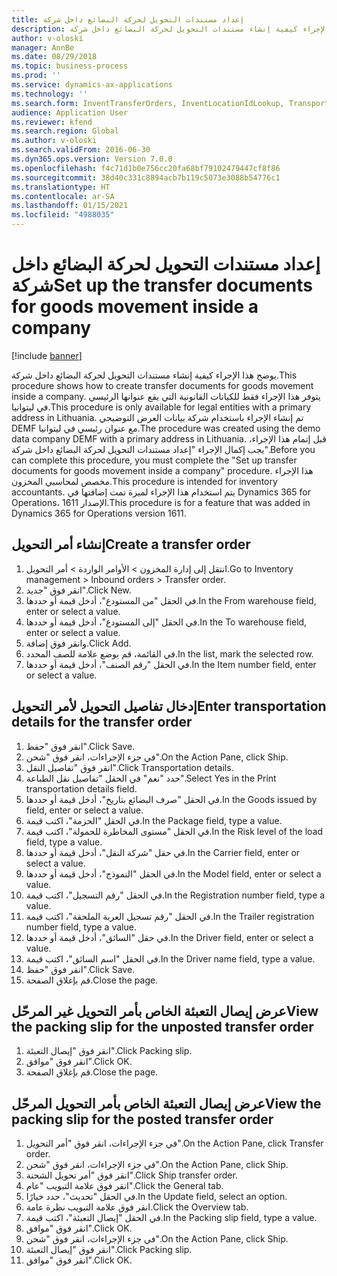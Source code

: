 ```yaml
---
title: إعداد مستندات التحويل لحركة البضائع داخل شركة
description: يوضح هذا الإجراء كيفية إنشاء مستندات التحويل لحركة البضائع داخل شركة.
author: v-oloski
manager: AnnBe
ms.date: 08/29/2018
ms.topic: business-process
ms.prod: ''
ms.service: dynamics-ax-applications
ms.technology: ''
ms.search.form: InventTransferOrders, InventLocationIdLookup, TransportationDocument, HcmWorkerLookUp, SrsReportViewerForm, InventTransferParmShip
audience: Application User
ms.reviewer: kfend
ms.search.region: Global
ms.author: v-oloski
ms.search.validFrom: 2016-06-30
ms.dyn365.ops.version: Version 7.0.0
ms.openlocfilehash: f4c71d1b0e756cc20fa68bf79102479447cf8f86
ms.sourcegitcommit: 38d40c331c8894acb7b119c5073e3088b54776c1
ms.translationtype: HT
ms.contentlocale: ar-SA
ms.lasthandoff: 01/15/2021
ms.locfileid: "4988035"
---
```

# <a name="set-up-the-transfer-documents-for-goods-movement-inside-a-company"></a><span data-ttu-id="adb19-103">إعداد مستندات التحويل لحركة البضائع داخل شركة</span><span class="sxs-lookup"><span data-stu-id="adb19-103">Set up the transfer documents for goods movement inside a company</span></span>

[!include [banner](../../includes/banner.md)]

<span data-ttu-id="adb19-104">يوضح هذا الإجراء كيفية إنشاء مستندات التحويل لحركة البضائع داخل شركة.</span><span class="sxs-lookup"><span data-stu-id="adb19-104">This procedure shows how to create transfer documents for goods movement inside a company.</span></span> <span data-ttu-id="adb19-105">يتوفر هذا الإجراء فقط للكيانات القانونية التي يقع عنوانها الرئيسي في ليتوانيا.</span><span class="sxs-lookup"><span data-stu-id="adb19-105">This procedure is only available for legal entities with a primary address in Lithuania.</span></span> <span data-ttu-id="adb19-106">تم إنشاء الإجراء باستخدام شركة بيانات العرض التوضيحي DEMF مع عنوان رئيسي في ليتوانيا.</span><span class="sxs-lookup"><span data-stu-id="adb19-106">The procedure was created using the demo data company DEMF with a primary address in Lithuania.</span></span> <span data-ttu-id="adb19-107">قبل إتمام هذا الإجراء، يجب إكمال الإجراء "إعداد مستندات التحويل لحركة البضائع داخل شركة".</span><span class="sxs-lookup"><span data-stu-id="adb19-107">Before you can complete this procedure, you must complete the "Set up transfer documents for goods movement inside a company" procedure.</span></span> <span data-ttu-id="adb19-108">هذا الإجراء مخصص لمحاسبي المخزون‬.</span><span class="sxs-lookup"><span data-stu-id="adb19-108">This procedure is intended for inventory accountants.</span></span> <span data-ttu-id="adb19-109">يتم استخدام هذا الإجراء لميزة تمت إضافتها في Dynamics 365 for Operations، الإصدار 1611.</span><span class="sxs-lookup"><span data-stu-id="adb19-109">This procedure is for a feature that was added in Dynamics 365 for Operations version 1611.</span></span>


## <a name="create-a-transfer-order"></a><span data-ttu-id="adb19-110">إنشاء أمر التحويل</span><span class="sxs-lookup"><span data-stu-id="adb19-110">Create a transfer order</span></span>
1. <span data-ttu-id="adb19-111">انتقل إلى إدارة المخزون > الأوامر الواردة > أمر التحويل.</span><span class="sxs-lookup"><span data-stu-id="adb19-111">Go to Inventory management > Inbound orders > Transfer order.</span></span>
2. <span data-ttu-id="adb19-112">انقر فوق "جديد".</span><span class="sxs-lookup"><span data-stu-id="adb19-112">Click New.</span></span>
3. <span data-ttu-id="adb19-113">في الحقل "من المستودع"، أدخل قيمة أو حددها.</span><span class="sxs-lookup"><span data-stu-id="adb19-113">In the From warehouse field, enter or select a value.</span></span>
4. <span data-ttu-id="adb19-114">في الحقل "إلى المستودع"، أدخل قيمة أو حددها.</span><span class="sxs-lookup"><span data-stu-id="adb19-114">In the To warehouse field, enter or select a value.</span></span>
5. <span data-ttu-id="adb19-115">وانقر فوق إضافة.</span><span class="sxs-lookup"><span data-stu-id="adb19-115">Click Add.</span></span>
6. <span data-ttu-id="adb19-116">في القائمة، قم بوضع علامة للصف المحدد.</span><span class="sxs-lookup"><span data-stu-id="adb19-116">In the list, mark the selected row.</span></span>
7. <span data-ttu-id="adb19-117">في الحقل "رقم الصنف"، أدخل قيمة أو حددها.</span><span class="sxs-lookup"><span data-stu-id="adb19-117">In the Item number field, enter or select a value.</span></span>

## <a name="enter-transportation-details-for-the-transfer-order"></a><span data-ttu-id="adb19-118">إدخال تفاصيل التحويل لأمر التحويل</span><span class="sxs-lookup"><span data-stu-id="adb19-118">Enter transportation details for the transfer order</span></span>
1. <span data-ttu-id="adb19-119">انقر فوق "حفظ".</span><span class="sxs-lookup"><span data-stu-id="adb19-119">Click Save.</span></span>
2. <span data-ttu-id="adb19-120">في جزء الإجراءات، انقر فوق "شحن".</span><span class="sxs-lookup"><span data-stu-id="adb19-120">On the Action Pane, click Ship.</span></span>
3. <span data-ttu-id="adb19-121">انقر فوق "تفاصيل النقل".</span><span class="sxs-lookup"><span data-stu-id="adb19-121">Click Transportation details.</span></span>
4. <span data-ttu-id="adb19-122">حدد "نعم" في الحقل "تفاصيل نقل الطباعة".</span><span class="sxs-lookup"><span data-stu-id="adb19-122">Select Yes in the Print transportation details field.</span></span>
5. <span data-ttu-id="adb19-123">في الحقل "صرف البضائع بتاريخ"، أدخل قيمة أو حددها.</span><span class="sxs-lookup"><span data-stu-id="adb19-123">In the Goods issued by field, enter or select a value.</span></span>
6. <span data-ttu-id="adb19-124">في الحقل "الحزمة"، اكتب قيمة.</span><span class="sxs-lookup"><span data-stu-id="adb19-124">In the Package field, type a value.</span></span>
7. <span data-ttu-id="adb19-125">في الحقل "مستوى المخاطرة للحمولة‬"، اكتب قيمة.</span><span class="sxs-lookup"><span data-stu-id="adb19-125">In the Risk level of the load field, type a value.</span></span>
8. <span data-ttu-id="adb19-126">في حقل "شركة النقل"، أدخل قيمة أو حددها.</span><span class="sxs-lookup"><span data-stu-id="adb19-126">In the Carrier field, enter or select a value.</span></span>
9. <span data-ttu-id="adb19-127">في الحقل "النموذج"، أدخل قيمة أو حددها.</span><span class="sxs-lookup"><span data-stu-id="adb19-127">In the Model field, enter or select a value.</span></span>
10. <span data-ttu-id="adb19-128">في الحقل "رقم التسجيل"، اكتب قيمة.</span><span class="sxs-lookup"><span data-stu-id="adb19-128">In the Registration number field, type a value.</span></span>
11. <span data-ttu-id="adb19-129">في الحقل "رقم تسجيل العربة الملحقة‬"، اكتب قيمة.</span><span class="sxs-lookup"><span data-stu-id="adb19-129">In the Trailer registration number field, type a value.</span></span>
12. <span data-ttu-id="adb19-130">في حقل "السائق"، أدخل قيمة أو حددها.</span><span class="sxs-lookup"><span data-stu-id="adb19-130">In the Driver field, enter or select a value.</span></span>
13. <span data-ttu-id="adb19-131">في الحقل "اسم السائق"، اكتب قيمة.</span><span class="sxs-lookup"><span data-stu-id="adb19-131">In the Driver name field, type a value.</span></span>
14. <span data-ttu-id="adb19-132">انقر فوق "حفظ".</span><span class="sxs-lookup"><span data-stu-id="adb19-132">Click Save.</span></span>
15. <span data-ttu-id="adb19-133">قم بإغلاق الصفحة.</span><span class="sxs-lookup"><span data-stu-id="adb19-133">Close the page.</span></span>

## <a name="view-the-packing-slip-for-the-unposted-transfer-order"></a><span data-ttu-id="adb19-134">عرض إيصال التعبئة الخاص بأمر التحويل غير المرحّل</span><span class="sxs-lookup"><span data-stu-id="adb19-134">View the packing slip for the unposted transfer order</span></span>
1. <span data-ttu-id="adb19-135">انقر فوق "إيصال التعبئة".</span><span class="sxs-lookup"><span data-stu-id="adb19-135">Click Packing slip.</span></span>
2. <span data-ttu-id="adb19-136">انقر فوق "موافق".</span><span class="sxs-lookup"><span data-stu-id="adb19-136">Click OK.</span></span>
3. <span data-ttu-id="adb19-137">قم بإغلاق الصفحة.</span><span class="sxs-lookup"><span data-stu-id="adb19-137">Close the page.</span></span>

## <a name="view-the-packing-slip-for-the-posted-transfer-order"></a><span data-ttu-id="adb19-138">عرض إيصال التعبئة الخاص بأمر التحويل المرحّل</span><span class="sxs-lookup"><span data-stu-id="adb19-138">View the packing slip for the posted transfer order</span></span>
1. <span data-ttu-id="adb19-139">في جزء الإجراءات، انقر فوق "أمر التحويل".</span><span class="sxs-lookup"><span data-stu-id="adb19-139">On the Action Pane, click Transfer order.</span></span>
2. <span data-ttu-id="adb19-140">في جزء الإجراءات، انقر فوق "شحن".</span><span class="sxs-lookup"><span data-stu-id="adb19-140">On the Action Pane, click Ship.</span></span>
3. <span data-ttu-id="adb19-141">انقر فوق "أمر تحويل الشحنة‬".</span><span class="sxs-lookup"><span data-stu-id="adb19-141">Click Ship transfer order.</span></span>
4. <span data-ttu-id="adb19-142">انقر فوق علامة التبويب "عام".</span><span class="sxs-lookup"><span data-stu-id="adb19-142">Click the General tab.</span></span>
5. <span data-ttu-id="adb19-143">في الحقل "تحديث"، حدد خيارًا.</span><span class="sxs-lookup"><span data-stu-id="adb19-143">In the Update field, select an option.</span></span>
6. <span data-ttu-id="adb19-144">انقر فوق علامة التبويب نظرة عامة.</span><span class="sxs-lookup"><span data-stu-id="adb19-144">Click the Overview tab.</span></span>
7. <span data-ttu-id="adb19-145">في الحقل "إيصال التعبئة"، اكتب قيمة.</span><span class="sxs-lookup"><span data-stu-id="adb19-145">In the Packing slip field, type a value.</span></span>
8. <span data-ttu-id="adb19-146">انقر فوق "موافق".</span><span class="sxs-lookup"><span data-stu-id="adb19-146">Click OK.</span></span>
9. <span data-ttu-id="adb19-147">في جزء الإجراءات، انقر فوق "شحن".</span><span class="sxs-lookup"><span data-stu-id="adb19-147">On the Action Pane, click Ship.</span></span>
10. <span data-ttu-id="adb19-148">انقر فوق "إيصال التعبئة".</span><span class="sxs-lookup"><span data-stu-id="adb19-148">Click Packing slip.</span></span>
11. <span data-ttu-id="adb19-149">انقر فوق "موافق".</span><span class="sxs-lookup"><span data-stu-id="adb19-149">Click OK.</span></span>

